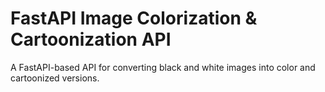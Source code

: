# FastAPI Image Colorization & Cartoonization API

A FastAPI-based API for converting black and white images into color and cartoonized versions.
